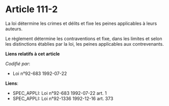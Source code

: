 # Article 111-2

La loi détermine les crimes et délits et fixe les peines applicables à leurs auteurs.

Le règlement détermine les contraventions et fixe, dans les limites et selon les distinctions établies par la loi, les peines
applicables aux contrevenants.

**Liens relatifs à cet article**

_Codifié par_:

  - Loi n°92-683 1992-07-22

**Liens**:

  - SPEC_APPLI: Loi n°92-683 1992-07-22 art. 1
  - SPEC_APPLI: Loi n°92-1336 1992-12-16 art. 373
